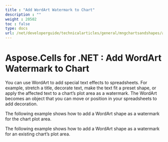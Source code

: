 ```yaml
---
title : "Add WordArt Watermark to Chart" 
description : "" 
weight : 20502 
toc : false
type: docs
url: /net/developerguide/technicalarticles/general/mngchartsandshapes/add+wordart+watermark+to+chart/
---
```


# Aspose.Cells for .NET : Add WordArt Watermark to Chart


You can use WordArt to add special text effects to spreadsheets. For example, stretch a title, decorate text, make the text fit a preset shape, or apply the affected text to a chart’s plot area as a watermark. The WordArt becomes an object that you can move or position in your spreadsheets to add decoration.

The following example shows how to add a WordArt shape as a watermark for the chart plot area.

The following example shows how to add a WordArt shape as a watermark for an existing chart’s plot area.

